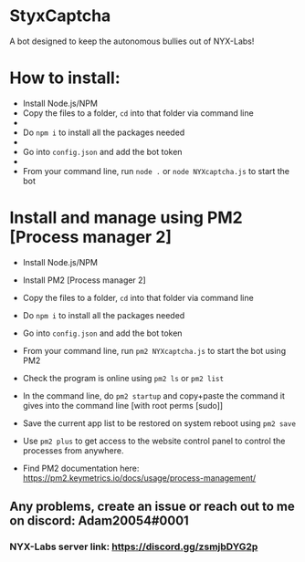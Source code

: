 # StyxCaptcha
A bot designed to keep the autonomous bullies out of NYX-Labs!

# How to install:

- Install Node.js/NPM
- Copy the files to a folder, `cd` into that folder via command line
- 
- Do `npm i` to install all the packages needed
- 
- Go into `config.json` and add the bot token
- 
- From your command line, run `node .` or `node NYXcaptcha.js` to start the bot


# Install and manage using PM2 [Process manager 2]

- Install Node.js/NPM
- Install PM2 [Process manager 2]

- Copy the files to a folder, `cd` into that folder via command line

- Do `npm i` to install all the packages needed

- Go into `config.json` and add the bot token

- From your command line, run `pm2 NYXcaptcha.js` to start the bot using PM2

- Check the program is online using `pm2 ls` or `pm2 list`

- In the command line, do `pm2 startup` and copy+paste the command it gives into the command line [with root perms [sudo]]

- Save the current app list to be restored on system reboot using `pm2 save`

- Use `pm2 plus` to get access to the website control panel to control the processes from anywhere.

- Find PM2 documentation here: https://pm2.keymetrics.io/docs/usage/process-management/



## Any problems, create an issue or reach out to me on discord: Adam20054#0001

### NYX-Labs server link: https://discord.gg/zsmjbDYG2p

